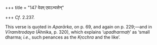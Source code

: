 +++
title = "147 वेदम् एवाऽभ्यसेन्"

+++
*Cf*. 2.237.

This verse is quoted in *Aparārka*, on p. 69, and again on p. 229;—and
in *Vīramitrodaya* (Āhnika, p. 320), which explains ‘*upadharmaḥ*’ as
‘small dharma; *i.e*., such penances as the *Kṛcchra* and the like’.


